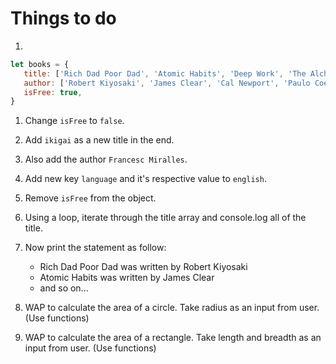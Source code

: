 # Things to do

1.
```javascript
let books = {
   title: ['Rich Dad Poor Dad', 'Atomic Habits', 'Deep Work', 'The Alchemist'],
   author: ['Robert Kiyosaki', 'James Clear', 'Cal Newport', 'Paulo Coelho'],
   isFree: true,
}
```

1. Change `isFree` to `false`.
2. Add `ikigai` as a new title in the end.
3. Also add the author `Francesc Miralles`.
4. Add new key `language` and it\'s respective value to `english`. 
5. Remove `isFree` from the object.
5. Using a loop, iterate through the title array and console.log all of the title.
6. Now print the statement as follow:
   - Rich Dad Poor Dad was written by Robert Kiyosaki
   - Atomic Habits was written by James Clear
   - and so on...

2. WAP to calculate the area of a circle. Take radius as an input from user. (Use functions)
3. WAP to calculate the area of a rectangle. Take length and breadth as an input from user. (Use functions)

